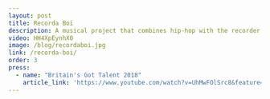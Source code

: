 ```yaml
---
layout: post
title: Recorda Boi
description: A musical project that combines hip-hop with the recorder.
video: HH4XpEynhX0
image: /blog/recordaboi.jpg
link: /recorda-boi/
order: 3
press:
  - name: "Britain's Got Talent 2018"
    article_link: 'https://www.youtube.com/watch?v=UhMwFOlSrc8&feature=emb_title'
---
```

